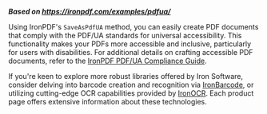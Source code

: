 ***Based on <https://ironpdf.com/examples/pdfua/>***

Using IronPDF's `SaveAsPdfUA` method, you can easily create PDF documents that comply with the PDF/UA standards for universal accessibility. This functionality makes your PDFs more accessible and inclusive, particularly for users with disabilities. For additional details on crafting accessible PDF documents, refer to the [IronPDF PDF/UA Compliance Guide](https://ironpdf.com/how-to/pdfua/).

If you're keen to explore more robust libraries offered by Iron Software, consider delving into barcode creation and recognition via [IronBarcode](https://ironsoftware.com/csharp/barcode/), or utilizing cutting-edge OCR capabilities provided by [IronOCR](https://ironsoftware.com/csharp/ocr/). Each product page offers extensive information about these technologies.